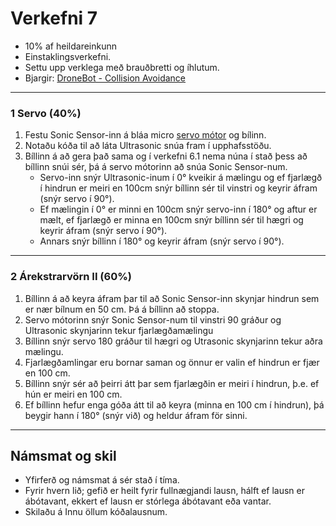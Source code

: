 # Verkefni 7 

- 10% af heildareinkunn
- Einstaklingsverkefni.
- Settu upp verklega með brauðbretti og íhlutum.
- Bjargir: [DroneBot - Collision Avoidance](https://dronebotworkshop.com/elegoo-robot-car-part-3/#Collision_Avoidance_Sketch)

---

### 1 Servo (40%)

1. Festu Sonic Sensor-inn á bláa micro [servo mótor](https://lastminuteengineers.com/servo-motor-arduino-tutorial/) og bílinn. 
1. Notaðu kóða til að láta Ultrasonic snúa fram í upphafsstöðu.
1. Bíllinn á að gera það sama og í verkefni 6.1 nema núna í stað þess að bíllinn snúi sér, þá á servo mótorinn að snúa Sonic Sensor-num.
    - Servo-inn snýr Ultrasonic-inum í 0° kveikir á mælingu og ef fjarlægð í hindrun er meiri en 100cm snýr bíllinn sér til vinstri og keyrir áfram (snýr servo í 90°).
    - Ef mælingin í 0° er minni en 100cm snýr servo-inn í 180° og aftur er mælt, ef fjarlægð er minna en 100cm snýr bíllinn sér til hægri og keyrir áfram (snýr servo í 90°).
    - Annars snýr bíllinn í 180° og keyrir áfram (snýr servo í 90°).

---

### 2 Árekstrarvörn II (60%)

1. Bíllinn á að keyra áfram þar til að Sonic Sensor-inn skynjar hindrun sem er nær bílnum en 50 cm. Þá á bíllinn að stoppa. 
1. Servo mótorinn snýr Sonic Sensor-num til vinstri 90 gráður og Ultrasonic skynjarinn tekur fjarlægðamælingu
1. Bíllinn snýr servo 180 gráður til hægri og Utrasonic skynjarinn tekur aðra mælingu. 
1. Fjarlægðamlingar eru bornar saman og önnur er valin ef hindrun er fjær en 100 cm.
1. Bíllinn snýr sér að þeirri átt þar sem fjarlægðin er meiri í hindrun, þ.e. ef hún er meiri en 100 cm.
1. Ef bíllinn hefur enga góða átt til að keyra (minna en 100 cm í hindrun), þá beygir hann í 180° (snýr við) og heldur áfram för sinni.

---

## Námsmat og skil
- Yfirferð og námsmat á sér stað í tíma. 
- Fyrir hvern lið; gefið er heilt fyrir fullnægjandi lausn, hálft ef lausn er ábótavant, ekkert ef lausn er stórlega ábótavant eða vantar. 
- Skilaðu á Innu öllum kóðalausnum.
